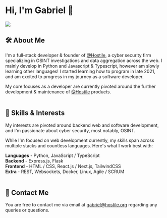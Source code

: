# Hi, I'm Gabriel 🔎

![](https://komarev.com/ghpvc/?username=hostile-gabriel&color=4720ed)

## 🛠 About Me
I'm a full-stack developer & founder of [@Hostile](https://github.com/hostile), a cyber security firm specializing in OSINT investigations and data aggregation across the web. I mainly develop in Python and Javascript & Typescript, however am slowly learning other languages! I started learning how to program in late 2021, and am excited to progress in my journey as a software developer.

My core focuses as a developer are currently pivoted around the further development & maintenance of [@Hostile](https://github.com/hostile) products.
<br>
<br>


## 🧠 Skills & Interests
My interests are pivoted around backend web and software development, and I'm passionate about cyber security, most notably, OSINT.

While I'm focused on web development currently, my skills span across multiple stacks and countless languages. Here's what I work best with:

**Languages** - Python, JavaScript / TypeScript <br>
**Backend** - Express.js, Flask <br>
**Frontend** - HTML / CSS, React.js / Next.js, TailwindCSS <br>
**Extra** - REST, Websockets, Docker, Linux, Agile / SCRUM <br>
<br>
## 💬 Contact Me
You are free to contact me via email at gabriel@hostile.org regarding any queries or questions.


